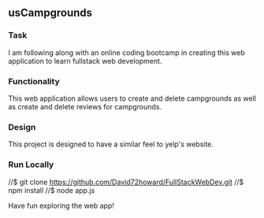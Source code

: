 ## usCampgrounds

### Task 
I am following along with an online coding bootcamp in creating this web application to learn fullstack web development. 

### Functionality 
This web application allows users to create and delete campgrounds as well as create and delete reviews for campgrounds.
### Design 
This project is designed to have a similar feel to yelp's website. 
### Run Locally 
//$ git clone https://github.com/David72howard/FullStackWebDev.git
//$ npm install
//$ node app.js

Have fun exploring the web app!

